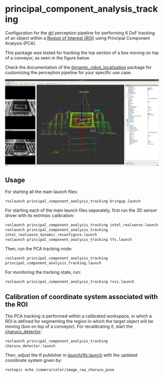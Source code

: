# principal_component_analysis_tracking

Configuration for the [drl](https://github.com/carlosmccosta/dynamic_robot_localization) perception pipeline for performing 6 DoF tracking of an object within a [Region of Interest (ROI)](yaml/filters_roi.yaml) using Principal Component Analysis (PCA).

This package was tested for tracking the top section of a box moving on top of a conveyor, as seen in the figure below.

Check the documentation of the [dynamic_robot_localization](https://github.com/carlosmccosta/dynamic_robot_localization) package for customizing the perception pipeline for your specific use case.

![RViz overview of the PCA tracking of the top section of a box on top of a conveyor](docs/box_on_conveyor.jpg "RViz overview of the PCA tracking of the top section of a box on top of a conveyor")


## Usage

For starting all the main launch files:
```
roslaunch principal_component_analysis_tracking bringup.launch
```


For starting each of the main launch files separately, first run the 3D sensor driver with its extrinsic calibration:
```
roslaunch principal_component_analysis_tracking intel_realsense.launch
roslaunch principal_component_analysis_tracking intel_realsense_dynamic_reconfigure.launch
roslaunch principal_component_analysis_tracking tfs.launch
```


Then, run the PCA tracking node:
```
roslaunch principal_component_analysis_tracking principal_component_analysis_tracking.launch
```


For monitoring the tracking state, run:
```
roslaunch principal_component_analysis_tracking rviz.launch
```


## Calibration of coordinate system associated with the ROI

The PCA tracking is performed within a calibrated workspace, in which a ROI is defined for segmenting the region in which the target object will be moving (box on top of a conveyor).
For recalibrating it, start the [charuco_detector](https://github.com/carlosmccosta/charuco_detector):
```
roslaunch principal_component_analysis_tracking charuco_detector.launch
```

Then, adjust the tf publisher in [launch/tfs.launch](launch/tfs.launch) with the updated coordinate system given by:
```
rostopic echo /camera/color/image_raw_charuco_pose
```
